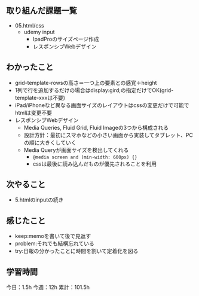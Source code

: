 ## 取り組んだ課題一覧

- 05.html/css
    - udemy input
        - IpadProのサイズページ作成
        - レスポンシブWebデザイン

## わかったこと

- grid-template-rowsの高さ＝一つ上の要素との感覚＋height
- 1列で行を追加するだけの場合はdisplay:gird;の指定だけでOK(grid-template-xxxは不要)
- iPad/iPhoneなど異なる画面サイズのレイアウトはcssの変更だけで可能でhtmlは変更不要
- レスポンシブWebデザイン
    - Media Queries, Fluid Grid, Fluid Imageの3つから構成される
    - 設計方針：最初にスマホなどの小さい画面から実装してタブレット、PCの順に大きくしていく
    - Media Queryが画面サイズを検出してくれる
        - `@media screen and (min-width: 600px) {}`
        - cssは最後に読み込んだものが優先されることを利用
## 次やること

- 5.htmlのinputの続き

## 感じたこと
- keep:memoを書いて後で見返す
- problem:それでも結構忘れている
- try:日報の分かったことに時間を割いて定着化を図る

## 学習時間

今日：1.5h
今週：12h
累計：101.5h
